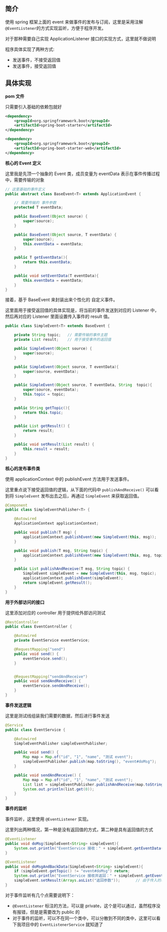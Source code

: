 ## 简介

使用 spring 框架上面的 event 来做事件的发布与订阅，这里是采用注解 `@EventListener`的方式实现监听，方便于程序开发。

对于那种需要自己实现 ApplicationListener 接口的实现方式，这里就不做说明

程序具体实现了两种方式:
- 发送事件，不接受返回值
- 发送事件，接受返回值

## 具体实现

**pom 文件**

只需要引入基础的依赖包就好

```xml
<dependency>
    <groupId>org.springframework.boot</groupId>
    <artifactId>spring-boot-starter</artifactId>
</dependency>

<dependency>
    <groupId>org.springframework.boot</groupId>
    <artifactId>spring-boot-starter-web</artifactId>
</dependency>
```

**核心的 Event 定义**

这里我是先顶一个抽象的 Event 类，成员变量为 eventData 表示在事件传播过程中，需要传输的对象

```java
// 这里基础的事件定义
public abstract class BaseEvent<T> extends ApplicationEvent {

    // 需要传输的 事件参数
    protected T eventData;

    public BaseEvent(Object source) {
        super(source);
    }

    public BaseEvent(Object source, T eventData) {
        super(source);
        this.eventData = eventData;
    }

    public T getEventData(){
        return this.eventData;
    }

    public void setEventData(T eventData){
        this.eventData = eventData;
    }
}
```

接着，基于 BaseEvent 来封装出来个性化的 自定义事件。

这里面用于接受返回值的具体实现是，将当前的事件发送到对应的 Listener 中，然后再对应的 Listener 里面设置传入事件的 result 值。
```java
public class SimpleEvent<T> extends BaseEvent {

    private String topic;   // 需要传输的事件主题
    private List result;    // 用于接受事件的返回值

    public SimpleEvent(Object source) {
        super(source);
    }

    public SimpleEvent(Object source, T eventData){
        super(source, eventData);
    }

    public SimpleEvent(Object source, T eventData, String  topic){
        super(source, eventData);
        this.topic = topic;
    }

    public String getTopic(){
        return this.topic;
    }

    public List getResult() {
        return result;
    }

    public void setResult(List result) {
        this.result = result;
    }
}
```

**核心的发布事件类**

使用 applicationContext 中的 publishEvent 方法用于发送事件。

这里重点说下接受返回值的逻辑，从下面的代码中 `publishAndReceive()` 可以看到将 `SimpleEvent` 发布出去之后，再通过 `SimpleEvent` 来获取返回值。

```java
@Component
public class SimpleEventPublisher<T> {

    @Autowired
    ApplicationContext applicationContext;

    public void publish(T msg) {
        applicationContext.publishEvent(new SimpleEvent(this, msg));
    }

    public void publish(T msg, String topic) {
        applicationContext.publishEvent(new SimpleEvent(this, msg, topic));
    }

    public List publishAndReceive(T msg, String topic) {
        SimpleEvent simpleEvent = new SimpleEvent(this, msg, topic);
        applicationContext.publishEvent(simpleEvent);
        return simpleEvent.getResult();
    }
}
```

**用于外部访问的接口**

这里添加对应的 controller 用于提供给外部访问测试

```java
@RestController
public class EventController {

    @Autowired
    private EventService eventService;

    @RequestMapping("send")
    public void send() {
        eventService.send();
    }


    @RequestMapping("sendAndReceive")
    public void sendAndReceive() {
        eventService.sendAndReceive();
    }
}
```

**事件发送逻辑**

这里是测试线组装我们需要的数据，然后进行事件发送

```java
@Service
public class EventService {

    @Autowired
    SimpleEventPublisher simpleEventPublisher; 

    public void send() {
        Map map = Map.of("id", "1", "name", "测试 event");
        simpleEventPublisher.publish(map.toString(), "event#doMsg");    // 发送事件
    }

    public void sendAndReceive() {
        Map map = Map.of("id", "1", "name", "测试 event");
        List list = simpleEventPublisher.publishAndReceive(map.toString(), "event#doMsg");  // 发送事件并且接受返回值
        System.out.println(list.get(0));
    }
}
```

**事件的监听**

事件监听，这里使用 `@EventListener` 实现。

这里列出两种情况，第一种是没有返回值的方式，第二种是具有返回值的方式

```java
@EventListener
public void doMsg(SimpleEvent<String> simpleEvent){
    System.out.println("EventService 接收：" + simpleEvent.getEventData());
}

@EventListener
public void doMsgAndBackData(SimpleEvent<String> simpleEvent){
    if (simpleEvent.getTopic() != "event#doMsg") return;
    System.out.println("EventService 接收并返回：" + simpleEvent.getEventData());
    simpleEvent.setResult(Arrays.asList("返回参数"));       // 由于传入的事件与前面发布的事件内存地址指向的是同一个，这里可以设置值用于返回
}
```

对于事件监听有几个点需要说明下：
- `@EventListener` 标注的方法，可以是 private，这个是可以通过，虽然程序没有报错，但是是需要改为 public 的
- 对于事件的监听，可以不在同一个类中，可以分散到不同的类中，这里可以看下我项目中的 `EventListenerService` 就知道了